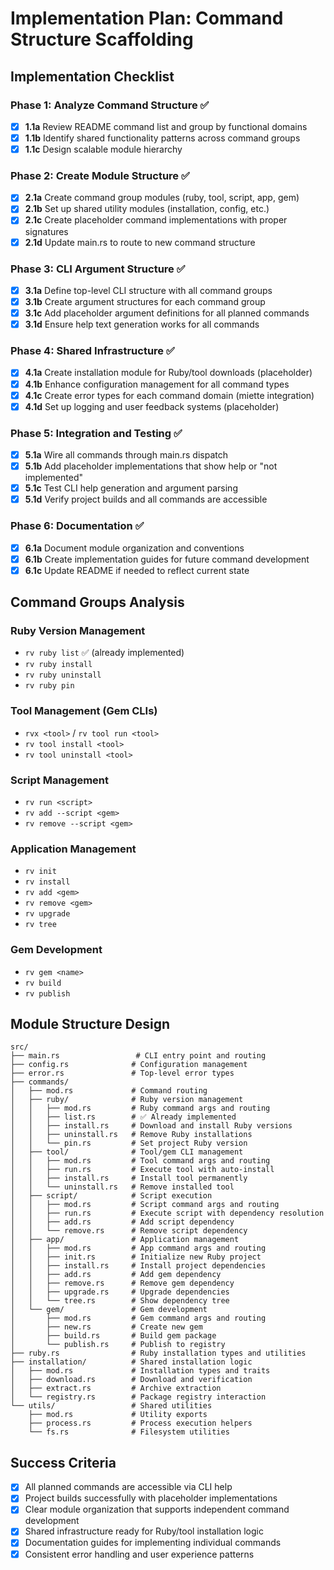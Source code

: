 # Implementation Plan: Command Structure Scaffolding

## Implementation Checklist

### Phase 1: Analyze Command Structure ✅
- [x] **1.1a** Review README command list and group by functional domains
- [x] **1.1b** Identify shared functionality patterns across command groups
- [x] **1.1c** Design scalable module hierarchy

### Phase 2: Create Module Structure ✅
- [x] **2.1a** Create command group modules (ruby, tool, script, app, gem)
- [x] **2.1b** Set up shared utility modules (installation, config, etc.)
- [x] **2.1c** Create placeholder command implementations with proper signatures
- [x] **2.1d** Update main.rs to route to new command structure

### Phase 3: CLI Argument Structure ✅
- [x] **3.1a** Define top-level CLI structure with all command groups
- [x] **3.1b** Create argument structures for each command group
- [x] **3.1c** Add placeholder argument definitions for all planned commands
- [x] **3.1d** Ensure help text generation works for all commands

### Phase 4: Shared Infrastructure ✅
- [x] **4.1a** Create installation module for Ruby/tool downloads (placeholder)
- [x] **4.1b** Enhance configuration management for all command types
- [x] **4.1c** Create error types for each command domain (miette integration)
- [x] **4.1d** Set up logging and user feedback systems (placeholder)

### Phase 5: Integration and Testing ✅
- [x] **5.1a** Wire all commands through main.rs dispatch
- [x] **5.1b** Add placeholder implementations that show help or "not implemented"
- [x] **5.1c** Test CLI help generation and argument parsing
- [x] **5.1d** Verify project builds and all commands are accessible

### Phase 6: Documentation ✅
- [x] **6.1a** Document module organization and conventions
- [x] **6.1b** Create implementation guides for future command development
- [x] **6.1c** Update README if needed to reflect current state

## Command Groups Analysis

### Ruby Version Management
- `rv ruby list` ✅ (already implemented)
- `rv ruby install`
- `rv ruby uninstall` 
- `rv ruby pin`

### Tool Management (Gem CLIs)
- `rvx <tool>` / `rv tool run <tool>`
- `rv tool install <tool>`
- `rv tool uninstall <tool>`

### Script Management
- `rv run <script>`
- `rv add --script <gem>`
- `rv remove --script <gem>`

### Application Management
- `rv init`
- `rv install`
- `rv add <gem>`
- `rv remove <gem>`
- `rv upgrade`
- `rv tree`

### Gem Development
- `rv gem <name>`
- `rv build`
- `rv publish`

## Module Structure Design

```
src/
├── main.rs                 # CLI entry point and routing
├── config.rs              # Configuration management
├── error.rs               # Top-level error types
├── commands/
│   ├── mod.rs             # Command routing
│   ├── ruby/              # Ruby version management
│   │   ├── mod.rs         # Ruby command args and routing
│   │   ├── list.rs        # ✅ Already implemented
│   │   ├── install.rs     # Download and install Ruby versions
│   │   ├── uninstall.rs   # Remove Ruby installations
│   │   └── pin.rs         # Set project Ruby version
│   ├── tool/              # Tool/gem CLI management
│   │   ├── mod.rs         # Tool command args and routing
│   │   ├── run.rs         # Execute tool with auto-install
│   │   ├── install.rs     # Install tool permanently
│   │   └── uninstall.rs   # Remove installed tool
│   ├── script/            # Script execution
│   │   ├── mod.rs         # Script command args and routing
│   │   ├── run.rs         # Execute script with dependency resolution
│   │   ├── add.rs         # Add script dependency
│   │   └── remove.rs      # Remove script dependency
│   ├── app/               # Application management
│   │   ├── mod.rs         # App command args and routing
│   │   ├── init.rs        # Initialize new Ruby project
│   │   ├── install.rs     # Install project dependencies
│   │   ├── add.rs         # Add gem dependency
│   │   ├── remove.rs      # Remove gem dependency
│   │   ├── upgrade.rs     # Upgrade dependencies
│   │   └── tree.rs        # Show dependency tree
│   └── gem/               # Gem development
│       ├── mod.rs         # Gem command args and routing
│       ├── new.rs         # Create new gem
│       ├── build.rs       # Build gem package
│       └── publish.rs     # Publish to registry
├── ruby.rs                # Ruby installation types and utilities
├── installation/          # Shared installation logic
│   ├── mod.rs             # Installation types and traits
│   ├── download.rs        # Download and verification
│   ├── extract.rs         # Archive extraction
│   └── registry.rs        # Package registry interaction
└── utils/                 # Shared utilities
    ├── mod.rs             # Utility exports
    ├── process.rs         # Process execution helpers
    └── fs.rs              # Filesystem utilities
```

## Success Criteria

- [x] All planned commands are accessible via CLI help
- [x] Project builds successfully with placeholder implementations
- [x] Clear module organization that supports independent command development
- [x] Shared infrastructure ready for Ruby/tool installation logic
- [x] Documentation guides for implementing individual commands
- [x] Consistent error handling and user experience patterns
